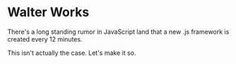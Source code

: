 Walter Works
============

There's a long standing rumor in JavaScript land that a new .js framework is created every 12 minutes.

This isn't actually the case. Let's make it so.
